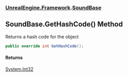 ### [UnrealEngine.Framework](./UnrealEngine-Framework.md 'UnrealEngine.Framework').[SoundBase](./SoundBase.md 'UnrealEngine.Framework.SoundBase')
## SoundBase.GetHashCode() Method
Returns a hash code for the object  
```csharp
public override int GetHashCode();
```
#### Returns
[System.Int32](https://docs.microsoft.com/en-us/dotnet/api/System.Int32 'System.Int32')  
